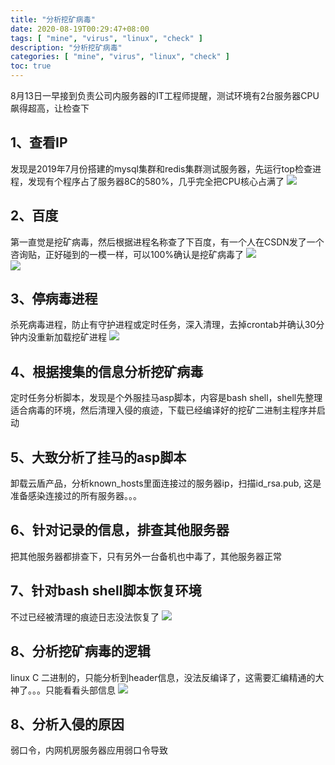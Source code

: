 ```yaml
---
title: "分析挖矿病毒"
date: 2020-08-19T00:29:47+08:00
tags: [ "mine", "virus", "linux", "check" ]
description: "分析挖矿病毒"
categories: [ "mine", "virus", "linux", "check" ]
toc: true
---
```


8月13日一早接到负责公司内服务器的IT工程师提醒，测试环境有2台服务器CPU飙得超高，让检查下

## 1、查看IP
发现是2019年7月份搭建的mysql集群和redis集群测试服务器，先运行top检查进程，发现有个程序占了服务器8C的580%，几乎完全把CPU核心占满了
![](/posts/virus/top.png)

## 2、百度
第一直觉是挖矿病毒，然后根据进程名称查了下百度，有一个人在CSDN发了一个咨询贴，正好碰到的一模一样，可以100%确认是挖矿病毒了
![](/posts/virus/ps.jpg)  
![](/posts/virus/baidu.png)

## 3、停病毒进程
杀死病毒进程，防止有守护进程或定时任务，深入清理，去掉crontab并确认30分钟内没重新加载挖矿进程
![](/posts/virus/crontab.jpg)

## 4、根据搜集的信息分析挖矿病毒
定时任务分析脚本，发现是个外服挂马asp脚本，内容是bash shell，shell先整理适合病毒的环境，然后清理入侵的痕迹，下载已经编译好的挖矿二进制主程序并启动

## 5、大致分析了挂马的asp脚本
卸载云盾产品，分析known_hosts里面连接过的服务器ip，扫描id_rsa.pub, 这是准备感染连接过的所有服务器。。。

## 6、针对记录的信息，排查其他服务器
把其他服务器都排查下，只有另外一台备机也中毒了，其他服务器正常

## 7、针对bash shell脚本恢复环境
不过已经被清理的痕迹日志没法恢复了
![](/posts/virus/shell2.jpg)

## 8、分析挖矿病毒的逻辑
linux C 二进制的，只能分析到header信息，没法反编译了，这需要汇编精通的大神了。。。只能看看头部信息
![](/posts/virus/xr_head.png)

## 8、分析入侵的原因
弱口令，内网机房服务器应用弱口令导致
